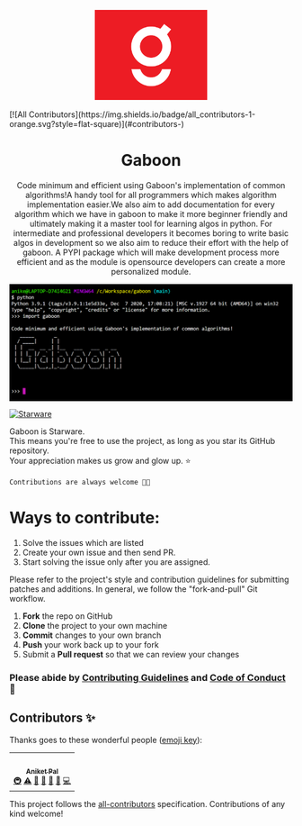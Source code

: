 <p align='center'> <img src='https://github.com/betaoverflow/gaboon/blob/main/gaboon-logo.png' width='200'> </p>
<!-- ALL-CONTRIBUTORS-BADGE:START - Do not remove or modify this section -->
[![All Contributors](https://img.shields.io/badge/all_contributors-1-orange.svg?style=flat-square)](#contributors-)
<!-- ALL-CONTRIBUTORS-BADGE:END -->

<h1 align='center'>Gaboon </h1>

<p align='center'>Code minimum and efficient using Gaboon's implementation of common algorithms!A handy tool for all programmers which makes algorithm implementation easier.We also aim to add documentation for every algorithm which we have in gaboon to make it more beginner friendly and ultimately making it a master tool for learning algos in python. For intermediate and professional developers it becomes boring to write basic algos in development so we also aim to reduce their effort with the help of gaboon. A PYPI package which will make development process more efficient and as the module is opensource developers can create a more personalized module. </p>

<img src='https://github.com/betaoverflow/gaboon/blob/main/gaboon-terminal.png' align='center'>


[![Starware](https://img.shields.io/badge/⭐-Starware-f5a91a?labelColor=black)](https://github.com/zepfietje/starware)

Gaboon is Starware.  
This means you're free to use the project, as long as you star its GitHub repository.  
Your appreciation makes us grow and glow up. ⭐

`Contributions are always welcome 🎉🎉`

# Ways to contribute:
1. Solve the issues which are listed
2. Create your own issue and then send PR.
3.  Start solving  the issue only after you are assigned.

Please refer to the project's style and contribution guidelines for submitting patches and additions. In general, we follow the "fork-and-pull" Git workflow.

 1. **Fork** the repo on GitHub
 2. **Clone** the project to your own machine
 3. **Commit** changes to your own branch
 4. **Push** your work back up to your fork
 5. Submit a **Pull request** so that we can review your changes

### Please abide by  [Contributing Guidelines](https://github.com/betaoverflow/gaboon/blob/main/CODE_OF_CONDUCT.md) and [Code of Conduct](https://github.com/betaoverflow/gaboon/blob/main/CONTRIBUTING.md) 🚀


## Contributors ✨

Thanks goes to these wonderful people ([emoji key](https://allcontributors.org/docs/en/emoji-key)):

<!-- ALL-CONTRIBUTORS-LIST:START - Do not remove or modify this section -->
<!-- prettier-ignore-start -->
<!-- markdownlint-disable -->
<table>
  <tr>
    <td align="center"><a href="https://aniket.live"><img src="https://avatars.githubusercontent.com/u/67703407?v=4?s=100" width="100px;" alt=""/><br /><sub><b>Aniket Pal</b></sub></a><br /><a href="#infra-Aniket762" title="Infrastructure (Hosting, Build-Tools, etc)">🚇</a> <a href="https://github.com/betaoverflow/gaboon/commits?author=Aniket762" title="Tests">⚠️</a> <a href="https://github.com/betaoverflow/gaboon/commits?author=Aniket762" title="Documentation">📖</a> <a href="#ideas-Aniket762" title="Ideas, Planning, & Feedback">🤔</a> <a href="#projectManagement-Aniket762" title="Project Management">📆</a> <a href="#maintenance-Aniket762" title="Maintenance">🚧</a> <a href="https://github.com/betaoverflow/gaboon/commits?author=Aniket762" title="Code">💻</a></td>
  </tr>
</table>

<!-- markdownlint-restore -->
<!-- prettier-ignore-end -->

<!-- ALL-CONTRIBUTORS-LIST:END -->

This project follows the [all-contributors](https://github.com/all-contributors/all-contributors) specification. Contributions of any kind welcome!